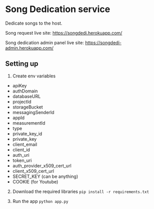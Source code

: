 # Song Dedication service

Dedicate songs to the host.

Song request live site: https://songdedi.herokuapp.com/

Song dedication admin panel live site: https://songdedi-admin.herokuapp.com/

## Setting up
1. Create env variables
- apiKey
- authDomain
- databaseURL
- projectId
- storageBucket
- messagingSenderId
- appId
- measurementId
- type
- private_key_id
- private_key
- client_email
- client_id
- auth_uri
- token_uri
- auth_provider_x509_cert_url
- client_x509_cert_url
- SECRET_KEY (can be anything)
- COOKIE (for Youtube)

2. Download the required libraries
`pip install -r requirements.txt`

3. Run the app
`python app.py`